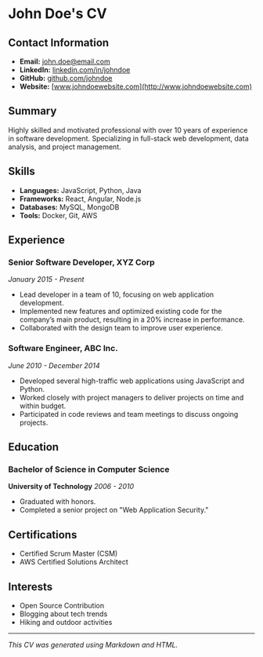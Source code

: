 # John Doe's CV

## Contact Information
- **Email:** john.doe@email.com
- **LinkedIn:** [linkedin.com/in/johndoe](https://www.linkedin.com/in/johndoe)
- **GitHub:** [github.com/johndoe](https://github.com/johndoe)
- **Website:** [www.johndoewebsite.com](http://www.johndoewebsite.com)

## Summary
Highly skilled and motivated professional with over 10 years of experience in software development. Specializing in full-stack web development, data analysis, and project management.

## Skills
- **Languages:** JavaScript, Python, Java
- **Frameworks:** React, Angular, Node.js
- **Databases:** MySQL, MongoDB
- **Tools:** Docker, Git, AWS

## Experience

### Senior Software Developer, XYZ Corp
*January 2015 - Present*

- Lead developer in a team of 10, focusing on web application development.
- Implemented new features and optimized existing code for the company’s main product, resulting in a 20% increase in performance.
- Collaborated with the design team to improve user experience.

### Software Engineer, ABC Inc.
*June 2010 - December 2014*

- Developed several high-traffic web applications using JavaScript and Python.
- Worked closely with project managers to deliver projects on time and within budget.
- Participated in code reviews and team meetings to discuss ongoing projects.

## Education

### Bachelor of Science in Computer Science
**University of Technology**
*2006 - 2010*

- Graduated with honors.
- Completed a senior project on "Web Application Security."

## Certifications
- Certified Scrum Master (CSM)
- AWS Certified Solutions Architect

## Interests
- Open Source Contribution
- Blogging about tech trends
- Hiking and outdoor activities

---

*This CV was generated using Markdown and HTML.*
